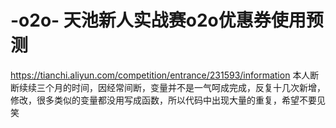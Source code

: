 # -o2o- 天池新人实战赛o2o优惠券使用预测
https://tianchi.aliyun.com/competition/entrance/231593/information
本人断断续续三个月的时间，因经常间断，变量并不是一气呵成完成，反复十几次新增，修改，很多类似的变量都没用写成函数，所以代码中出现大量的重复，希望不要见笑
